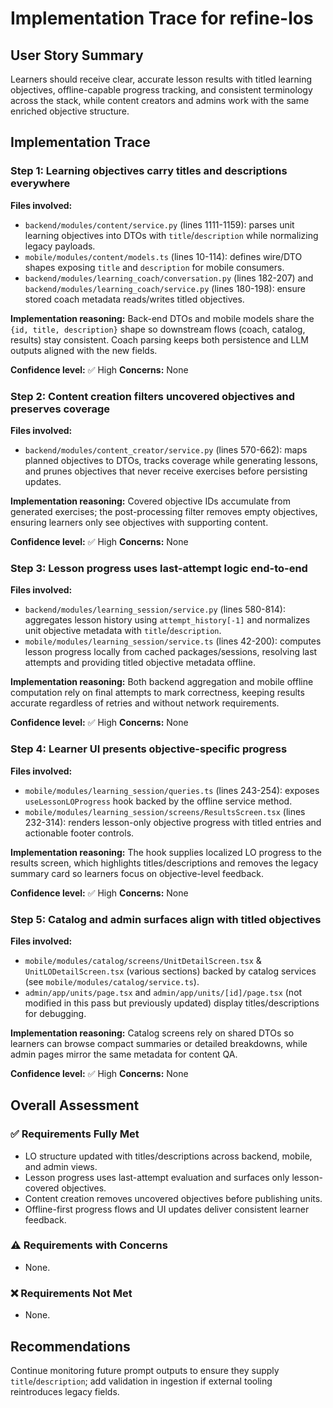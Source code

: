 # Implementation Trace for refine-los

## User Story Summary
Learners should receive clear, accurate lesson results with titled learning objectives, offline-capable progress tracking, and consistent terminology across the stack, while content creators and admins work with the same enriched objective structure.

## Implementation Trace

### Step 1: Learning objectives carry titles and descriptions everywhere
**Files involved:**
- `backend/modules/content/service.py` (lines 1111-1159): parses unit learning objectives into DTOs with `title`/`description` while normalizing legacy payloads.
- `mobile/modules/content/models.ts` (lines 10-114): defines wire/DTO shapes exposing `title` and `description` for mobile consumers.
- `backend/modules/learning_coach/conversation.py` (lines 182-207) and `backend/modules/learning_coach/service.py` (lines 180-198): ensure stored coach metadata reads/writes titled objectives.

**Implementation reasoning:**
Back-end DTOs and mobile models share the `{id, title, description}` shape so downstream flows (coach, catalog, results) stay consistent. Coach parsing keeps both persistence and LLM outputs aligned with the new fields.

**Confidence level:** ✅ High
**Concerns:** None

### Step 2: Content creation filters uncovered objectives and preserves coverage
**Files involved:**
- `backend/modules/content_creator/service.py` (lines 570-662): maps planned objectives to DTOs, tracks coverage while generating lessons, and prunes objectives that never receive exercises before persisting updates.

**Implementation reasoning:**
Covered objective IDs accumulate from generated exercises; the post-processing filter removes empty objectives, ensuring learners only see objectives with supporting content.

**Confidence level:** ✅ High
**Concerns:** None

### Step 3: Lesson progress uses last-attempt logic end-to-end
**Files involved:**
- `backend/modules/learning_session/service.py` (lines 580-814): aggregates lesson history using `attempt_history[-1]` and normalizes unit objective metadata with `title`/`description`.
- `mobile/modules/learning_session/service.ts` (lines 42-200): computes lesson progress locally from cached packages/sessions, resolving last attempts and providing titled objective metadata offline.

**Implementation reasoning:**
Both backend aggregation and mobile offline computation rely on final attempts to mark correctness, keeping results accurate regardless of retries and without network requirements.

**Confidence level:** ✅ High
**Concerns:** None

### Step 4: Learner UI presents objective-specific progress
**Files involved:**
- `mobile/modules/learning_session/queries.ts` (lines 243-254): exposes `useLessonLOProgress` hook backed by the offline service method.
- `mobile/modules/learning_session/screens/ResultsScreen.tsx` (lines 232-314): renders lesson-only objective progress with titled entries and actionable footer controls.

**Implementation reasoning:**
The hook supplies localized LO progress to the results screen, which highlights titles/descriptions and removes the legacy summary card so learners focus on objective-level feedback.

**Confidence level:** ✅ High
**Concerns:** None

### Step 5: Catalog and admin surfaces align with titled objectives
**Files involved:**
- `mobile/modules/catalog/screens/UnitDetailScreen.tsx` & `UnitLODetailScreen.tsx` (various sections) backed by catalog services (see `mobile/modules/catalog/service.ts`).
- `admin/app/units/page.tsx` and `admin/app/units/[id]/page.tsx` (not modified in this pass but previously updated) display titles/descriptions for debugging.

**Implementation reasoning:**
Catalog screens rely on shared DTOs so learners can browse compact summaries or detailed breakdowns, while admin pages mirror the same metadata for content QA.

**Confidence level:** ✅ High
**Concerns:** None

## Overall Assessment

### ✅ Requirements Fully Met
- LO structure updated with titles/descriptions across backend, mobile, and admin views.
- Lesson progress uses last-attempt evaluation and surfaces only lesson-covered objectives.
- Content creation removes uncovered objectives before publishing units.
- Offline-first progress flows and UI updates deliver consistent learner feedback.

### ⚠️ Requirements with Concerns
- None.

### ❌ Requirements Not Met
- None.

## Recommendations
Continue monitoring future prompt outputs to ensure they supply `title`/`description`; add validation in ingestion if external tooling reintroduces legacy fields.
